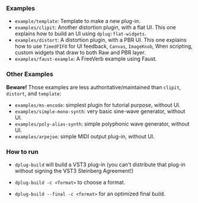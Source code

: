 ### Examples
   * `example/template`: Template to make a new plug-in.
   * `examples/clipit`: Another distortion plugin, with a flat UI. 
     This one explains how to build an UI using `dplug:flat-widgets`.
   * `examples/distort`: A distortion plugin, with a PBR UI.
     This one explains how to use `TimedFIFO` for UI feedback, `Canvas`, `ImageKnob`, Wren scripting, custom widgets that draw to both Raw and PBR layer.
   * `examples/faust-example`: A FreeVerb example using Faust.


### Other Examples

**Beware!** Those examples are less authoritative/maintained than `clipit`, `distort`, and `template`:
   * `examples/ms-encode`: simplest plugin for tutorial purpose, without UI.
   * `examples/simple-mono-synth`: very basic sine-wave generator, without UI.
   * `examples/poly-alias-synth`: simple polyphonic wave generator, without UI.
   * `examples/arpejoe`: simple MIDI output plug-in, without UI.


### How to run

- `dplug-build` will build a VST3 plug-in (you can't distribute that plug-in without signing the VST3 Steinberg Agreement!)

- `dplug-build -c <format>` to choose a format.

- `dplug-build --final -c <format>` for an optimized final build.



